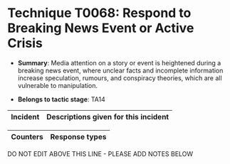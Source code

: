 # Technique T0068: Respond to Breaking News Event or Active Crisis

* **Summary**: Media attention on a story or event is heightened during a breaking news event, where unclear facts and incomplete information increase speculation, rumours, and conspiracy theories, which are all vulnerable to manipulation.

* **Belongs to tactic stage**: TA14


| Incident | Descriptions given for this incident |
| -------- | -------------------- |



| Counters | Response types |
| -------- | -------------- |


DO NOT EDIT ABOVE THIS LINE - PLEASE ADD NOTES BELOW
